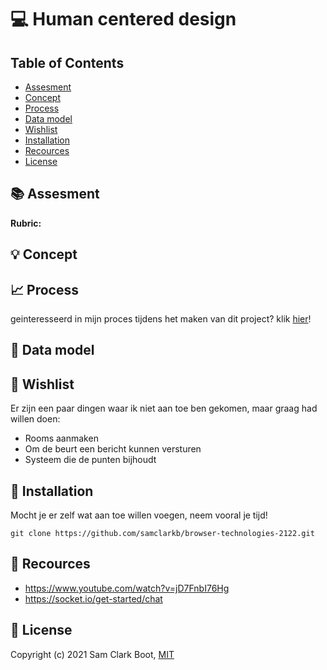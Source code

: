# :computer: Human centered design

## Table of Contents 
* [Assesment](https://github.com/samclarkb/real-time-web-2122#books-assessment)
* [Concept](https://github.com/samclarkb/real-time-web-2122#bulb-concept)
* [Process](https://github.com/samclarkb/real-time-web-2122#chart_with_upwards_trend-process)
* [Data model](https://github.com/samclarkb/real-time-web-2122#file_folder-data-model)
* [Wishlist](https://github.com/samclarkb/real-time-web-2122#memo-wishlist)
* [Installation](https://github.com/samclarkb/real-time-web-2122#wrench-installation)
* [Recources](https://github.com/samclarkb/real-time-web-2122#mag_right-recources)
* [License](https://github.com/samclarkb/real-time-web-2122#bookmark-license)

## :books: Assesment 


**Rubric:** 



## :bulb: Concept
 


## :chart_with_upwards_trend: Process

geinteresseerd in mijn proces tijdens het maken van dit project? klik [hier](https://github.com/samclarkb/real-time-web-2122/wiki/Process)! 

## :file_folder: Data model


## :memo: Wishlist
Er zijn een paar dingen waar ik niet aan toe ben gekomen, maar graag had willen doen:
* Rooms aanmaken 
* Om de beurt een bericht kunnen versturen 
* Systeem die de punten bijhoudt

## :wrench: Installation

Mocht je er zelf wat aan toe willen voegen, neem vooral je tijd! 

``` git clone https://github.com/samclarkb/browser-technologies-2122.git ```

## :mag_right: Recources 
- https://www.youtube.com/watch?v=jD7FnbI76Hg
- https://socket.io/get-started/chat

## :bookmark: License 
Copyright (c) 2021 Sam Clark Boot, [MIT](https://github.com/samclarkb/real-time-web-2122/blob/main/LICENSE)


